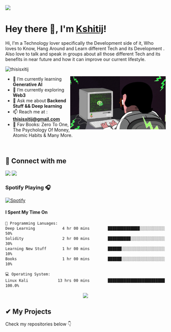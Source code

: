 ![](https://raw.githubusercontent.com/halfrost/halfrost/master/icons/header_.png)
# Hey there 👋, I'm [Kshitij](https://thisisxitij.github.io/)!

Hi, I'm a Technology lover specifically the Development side of it, Who loves to Know, Hang Around and Learn different Tech and its Development . Also love to talk and speak in groups about all those different Tech and its benefits in near future and how it can improve our current lifestyle.
<br>
<p align="left"> <img src="https://komarev.com/ghpvc/?username=thisisxitij&label=Profile%20views&color=32CD32&style=flat" alt="thisisxitij" /> </p>

<img align="right" width="300" src="https://github.com/thisisxitij/thisisxitij/blob/main/giphy.gif" alt="thisisxitij" />

- 🌱 I’m currently learning <b>Generative AI</b>
- 🔭 I’m currently exploring <b>Web3</b>
- 💬 Ask me about **Backend Stuff && Deep learning**
- 📫 Reach me at : **thisisxitij@gmail.com**
- 🧠 Fav Books: Zero To One, The Psychology Of Money, Atomic Habits & Many More.

<br/>

## 🤝 Connect with me

[<img src="https://img.shields.io/badge/linkedin-%230077B5.svg?&style=for-the-badge&logo=linkedin&logoColor=white">](https://www.linkedin.com/in/thisisxitij/)
[<img src="https://img.shields.io/badge/Twitter-1DA1F2?style=for-the-badge&logo=twitter&logoColor=white">](https://twitter.com/thisisxitij)


### Spotify Playing 🎧
[![Spotify](https://novatorem.bgstatic.vercel.app/api/spotify)](https://open.spotify.com/user/11153360645)




#### I Spent My Time On
```text
💬 Programming Lanuages:
Deep Learning            4 hr 00 mins        ██████████████░░░░░░░░░░░   50% 
Solidity                 2 hr 00 mins        ██████████░░░░░░░░░░░░░░░   30% 
Learning New Stuff       1 hr 00 mins        ██████░░░░░░░░░░░░░░░░░░░   10% 
Books                    1 hr 00 mins        ██████░░░░░░░░░░░░░░░░░░░   10%

💻 Operating System:
Linux Kali             13 hrs 00 mins        █████████████████████████   100.0%
```

<p align=center >
<img align="center" src="http://github-readme-streak-stats.herokuapp.com?user=thisisxitij&theme=react" />
</p>

## ✔ My Projects
<p>
Check my repositories below 👇
</p>
</div>
